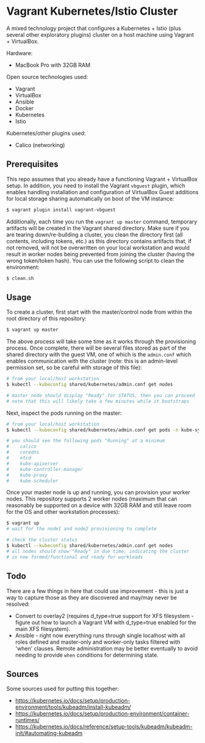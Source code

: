 # Vagrant Kubernetes/Istio Cluster

A mixed technology project that configures a Kubernetes + Istio (plus several other exploratory plugins)
cluster on a host machine using Vagrant + VirtualBox.

Hardware:

- MacBook Pro with 32GB RAM

Open source technologies used:

- Vagrant
- VirtualBox
- Ansible
- Docker
- Kubernetes
- Istio

Kubernetes/other plugins used:

- Calico (networking)

## Prerequisites

This repo assumes that you already have a functioning Vagrant + VirtualBox setup. In addition, you need
to install the Vagrant `vbguest` plugin, which enables handling installation and configuration of VirtualBox
Guest additions for local storage sharing automatically on boot of the VM instance:

```bash
$ vagrant plugin install vagrant-vbguest
```

Additionally, each time you run the `vagrant up master` command, temporary artifacts will be created in the
Vagrant shared directory. Make sure if you are tearing down/re-building a cluster, you clean the directory
first (all contents, including tokens, etc.) as this directory contains artifacts that, if not removed, will
not be overwritten on your local workstation and would result in worker nodes being prevented from joining
the cluster (having the wrong token/token hash). You can use the following script to clean the environment:

```bash
$ clean.sh
```

## Usage

To create a cluster, first start with the master/control node from within the root directory of this repository:

```bash
$ vagrant up master
```

The above process will take some time as it works through the provisioning process. Once complete, there will
be several files stored as part of the shared directory with the guest VM, one of which is the `admin.conf` which
enables communication with the cluster (note: this is an admin-level permission set, so be careful with storage
of this file):

```bash
# from your local/host workstation
$ kubectl --kubeconfig shared/kubernetes/admin.conf get nodes

# master node should display "Ready" for STATUS, then you can proceed
# note that this will likely take a few minutes while it bootstraps
```

Next, inspect the pods running on the master:

```bash
# from your local/host workstation
$ kubectl --kubeconfig shared/kubernetes/admin.conf get pods -n kube-system

# you should see the following pods "Running" at a minimum
#    calico
#    coredns
#    etcd
#    kube-apiserver
#    kube-controller-manager
#    kube-proxy
#    kube-scheduler
```

Once your master node is up and running, you can provision your worker nodes. This repository supports 2
worker nodes (maximum that can reasonably be supported on a device with 32GB RAM and still leave room for
the OS and other workstation processes):

```bash
$ vagrant up
# wait for the node1 and node2 provisioning to complete

# check the cluster status
$ kubectl --kubeconfig shared/kubernetes/admin.conf get nodes
# all nodes should show "Ready" in due time, indicating the cluster
# is now formed/functional and ready for workloads
```

## Todo

There are a few things in here that could use improvement - this is just a way to capture those as they
are discovered and may/may never be resolved:

- Convert to overlay2 (requires d_type=true support for XFS filesystem - figure out how to launch a Vagrant
VM with d_type=true enabled for the main XFS filesystem).
- Ansible - right now everything runs through single localhost with all roles defined and master-only and
worker-only tasks filtered with 'when' clauses. Remote administration may be better eventually to avoid
needing to provide `when` conditions for determining state.

## Sources

Some sources used for putting this together:

- https://kubernetes.io/docs/setup/production-environment/tools/kubeadm/install-kubeadm/
- https://kubernetes.io/docs/setup/production-environment/container-runtimes/
- https://kubernetes.io/docs/reference/setup-tools/kubeadm/kubeadm-init/#automating-kubeadm
